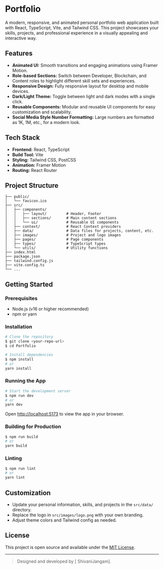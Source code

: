 # Portfolio

A modern, responsive, and animated personal portfolio web application built with React, TypeScript, Vite, and Tailwind CSS. This project showcases your skills, projects, and professional experience in a visually appealing and interactive way.

## Features

- **Animated UI:** Smooth transitions and engaging animations using Framer Motion.
- **Role-based Sections:** Switch between Developer, Blockchain, and Content roles to highlight different skill sets and experiences.
- **Responsive Design:** Fully responsive layout for desktop and mobile devices.
- **Dark/Light Theme:** Toggle between light and dark modes with a single click.
- **Reusable Components:** Modular and reusable UI components for easy customization and scalability.
- **Social Media Style Number Formatting:** Large numbers are formatted as 1K, 1M, etc., for a modern look.

## Tech Stack

- **Frontend:** React, TypeScript
- **Build Tool:** Vite
- **Styling:** Tailwind CSS, PostCSS
- **Animation:** Framer Motion
- **Routing:** React Router

## Project Structure

```
├── public/
│   └── favicon.ico
├── src/
│   ├── components/
│   │   ├── layout/         # Header, Footer
│   │   ├── sections/       # Main content sections
│   │   └── ui/             # Reusable UI components
│   ├── context/            # React Context providers
│   ├── data/               # Data files for projects, content, etc.
│   ├── images/             # Project and logo images
│   ├── pages/              # Page components
│   ├── types/              # TypeScript types
│   └── utils/              # Utility functions
├── index.html
├── package.json
├── tailwind.config.js
├── vite.config.ts
└── ...
```

## Getting Started

### Prerequisites
- Node.js (v16 or higher recommended)
- npm or yarn

### Installation

```bash
# Clone the repository
$ git clone <your-repo-url>
$ cd Portfolio

# Install dependencies
$ npm install
# or
yarn install
```

### Running the App

```bash
# Start the development server
$ npm run dev
# or
yarn dev
```

Open [http://localhost:5173](http://localhost:5173) to view the app in your browser.

### Building for Production

```bash
$ npm run build
# or
yarn build
```

### Linting

```bash
$ npm run lint
# or
yarn lint
```

## Customization
- Update your personal information, skills, and projects in the `src/data/` directory.
- Replace the logo in `src/images/logo.png` with your own branding.
- Adjust theme colors and Tailwind config as needed.

## License

This project is open source and available under the [MIT License](LICENSE).

---

> Designed and developed by [ ShivaniJangam].  
